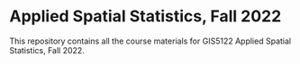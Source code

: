 # Applied Spatial Statistics, Fall 2022

This repository contains all the course materials for GIS5122 Applied Spatial Statistics, Fall 2022.
